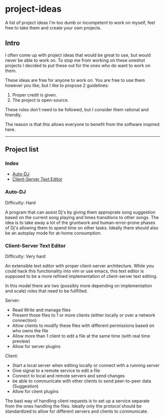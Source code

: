 # project-ideas
A list of project ideas I'm too dumb or incompetent to work on myself, feel free to take them and create your own projects.

## Intro
I often come up with project ideas that would be great to use, but would never be able to work on.
To stop me from working on these oneshot projects I decided to put these out for the ones who do want to work on them.

These ideas are free for anyone to work on.
You are free to use them however you like, but I like to propose 2 guidelines:

1. Proper credit is given.
2. The project is open-source.

These rules don't need to be followed, but I consider them rational and friendly.

The reason is that this allows everyone to benefit from the software inspired here.

---

## Project list
### Index

- [Auto-DJ](#Auto-DJ)
- [Client-Server Text Editor](#Client-Server-Text-Editor)

### Auto-DJ
Difficulty: Hard

A program that can assist Dj's by giving them approprate song suggestion based on the current song playing and times transitions to other songs.
The idea is to take away a lot of the gruntwork and human-error-prone phases of Dj's allowing them to spend time on other tasks.
Ideally there should also be an autoplay mode for at-home consumption.

### Client-Server Text Editor
Difficulty: Very hard

An extensible text editor with proper client-server architecture.
While you could hack this functionality into vim or use emacs, this text editor is supposed to be a more refined implementation of client-server text editing.

In this model there are two (possibly more depending on implementation and scale) roles that need to be fullfilled.

Server:
- Read Write and manage files
- Present those files to 1 or more clients (either locally or over a network connection)
- Allow clients to modify these files with different permissions based on who owns the file
- Allow more than 1 client to edit a file at the same time (with real time preview)
- Allow for server plugins

Client:
- Start a local server when editing locally or connect with a running server
- Give signal to a remote service to edit a file
- Connect to local and remote servers and send changes
- be able to communicate with other clients to send peer-to-peer data (Suggestion)
- Allow for client plugins

The bast way of handling client requests is to set up a service separate from the ones handling the files.
Ideally only the protocol should be standardized to allow for different servers and clients to communicate.
